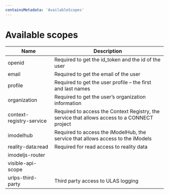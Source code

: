 ```yaml
---
containsMetadata: 'AvailableScopes'
---
```



# Available scopes

| Name                     | Description                                                                                  |
|--------------------------|----------------------------------------------------------------------------------------------|
| openid                   | Required to get the id_token and the id of the user                                          |
| email                    | Required to get the email of the user                                                        |
| profile                  | Required to get the user profile – the first and last names                                  |
| organization             | Required to get the user’s organization information                                          |
| context-registry-service | Required to access the Context Registry, the service that allows access to a CONNECT project |
| imodelhub                | Required to access the iModelHub, the service that allows access to the iModels              |
| reality-data:read        | Required for read access to reality data                                                     |
| imodeljs-router          |                                                                                              |
| visible-api-scope        |                                                                                              |
| urlps-third-party        | Third party access to ULAS logging                                                           |
